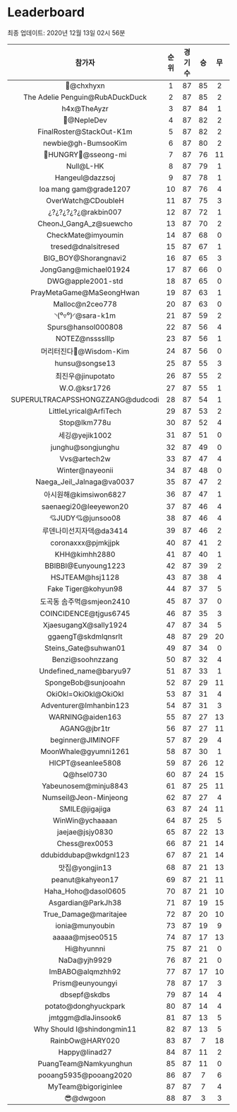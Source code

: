# Leaderboard
최종 업데이트: 2020년 12월 13일 02시 56분




| 참가자 | 순위 | 경기수 | 승 | 무 | 패 | 승점 |
|:---:|:---:|:---:|:---:|:---:|:---:|:---:|
| 👑@chxhyxn | 1 | 87 | 85 | 2 | 0 | 257 |
| The Adelie Penguin@RubADuckDuck | 2 | 87 | 85 | 2 | 0 | 257 |
| h4x@TheAyzr | 3 | 87 | 84 | 1 | 2 | 253 |
| 🥈@NepleDev | 4 | 87 | 82 | 2 | 3 | 248 |
| FinalRoster@StackOut-K1m | 5 | 87 | 82 | 2 | 3 | 248 |
| newbie@gh-BumsooKim | 6 | 87 | 80 | 2 | 5 | 242 |
| 🍗HUNGRY🍗@sseong-mi | 7 | 87 | 76 | 11 | 0 | 239 |
| Null@L-HK | 8 | 87 | 79 | 1 | 7 | 238 |
| Hangeul@dazzsoj | 9 | 87 | 78 | 1 | 8 | 235 |
| loa mang gam@grade1207 | 10 | 87 | 76 | 4 | 7 | 232 |
| OverWatch@CDoubleH | 11 | 87 | 75 | 3 | 9 | 228 |
| ¿?¿?¿?¿?¿@rakbin007 | 12 | 87 | 72 | 1 | 14 | 217 |
| CheonJ_GangA_z@suewcho | 13 | 87 | 70 | 2 | 15 | 212 |
| CheckMate@imyoumin | 14 | 87 | 68 | 0 | 19 | 204 |
| tresed@dnalsitresed | 15 | 87 | 67 | 1 | 19 | 202 |
| BIG_BOY@Shorangnavi2 | 16 | 87 | 65 | 3 | 19 | 198 |
| JongGang@michael01924 | 17 | 87 | 66 | 0 | 21 | 198 |
| DWG@apple2001-std | 18 | 87 | 65 | 0 | 22 | 195 |
| PrayMetaGame@MaSeongHwan | 19 | 87 | 63 | 1 | 23 | 190 |
| Malloc@n2ceo778 | 20 | 87 | 63 | 0 | 24 | 189 |
| ◝(⁰▿⁰)◜@sara-k1m | 21 | 87 | 59 | 2 | 26 | 179 |
| Spurs@hansol000808 | 22 | 87 | 56 | 4 | 27 | 172 |
| NOTEZ@nsssslllp | 23 | 87 | 56 | 1 | 30 | 169 |
| 머리터진다🤯@Wisdom-Kim | 24 | 87 | 56 | 0 | 31 | 168 |
| hunsu@songse13 | 25 | 87 | 55 | 3 | 29 | 168 |
| 최진우@jinupotato | 26 | 87 | 55 | 2 | 30 | 167 |
| W.O.@ksr1726 | 27 | 87 | 55 | 1 | 31 | 166 |
| SUPERULTRACAPSSHONGZZANG@dudcodi | 28 | 87 | 54 | 1 | 32 | 163 |
| LittleLyrical@ArfiTech | 29 | 87 | 53 | 2 | 32 | 161 |
| Stop@lkm778u | 30 | 87 | 52 | 4 | 31 | 160 |
| 세깅@yejik1002 | 31 | 87 | 51 | 0 | 36 | 153 |
| junghu@songjunghu | 32 | 87 | 49 | 0 | 38 | 147 |
| Vvs@artech2w | 33 | 87 | 47 | 4 | 36 | 145 |
| Winter@nayeonii | 34 | 87 | 48 | 0 | 39 | 144 |
| Naega_Jeil_Jalnaga@va0037 | 35 | 87 | 47 | 2 | 38 | 143 |
| 아시원해@kimsiwon6827 | 36 | 87 | 47 | 1 | 39 | 142 |
| saenaegi20@leeyewon20 | 37 | 87 | 46 | 4 | 37 | 142 |
| 💘JUDY💘@junsoo08 | 38 | 87 | 46 | 4 | 37 | 142 |
| 루덴나미선지자덱@da3414 | 39 | 87 | 46 | 2 | 39 | 140 |
| coronaxxx@pjmkjjpk | 40 | 87 | 41 | 2 | 44 | 125 |
| KHH@kimhh2880 | 41 | 87 | 40 | 1 | 46 | 121 |
| BBIBBI@Eunyoung1223 | 42 | 87 | 39 | 2 | 46 | 119 |
| HSJTEAM@hsj1128 | 43 | 87 | 38 | 4 | 45 | 118 |
| Fake Tiger@kohyun98 | 44 | 87 | 37 | 5 | 45 | 116 |
| 도곡동 솜주먹@smjeon2410 | 45 | 87 | 37 | 0 | 50 | 111 |
| COINCIDENCE@tjgus6745 | 46 | 87 | 35 | 3 | 49 | 108 |
| XjaesugangX@sally1924 | 47 | 87 | 34 | 5 | 48 | 107 |
| ggaengT@skdmlqnsrlt | 48 | 87 | 29 | 20 | 38 | 107 |
| Steins_Gate@suhwan01 | 49 | 87 | 34 | 0 | 53 | 102 |
| Benzi@soohnzzang | 50 | 87 | 32 | 4 | 51 | 100 |
| Undefined_name@baryu97 | 51 | 87 | 33 | 1 | 53 | 100 |
| SpongeBob@sunjooahn | 52 | 87 | 29 | 11 | 47 | 98 |
| OkiOkl=OkiOkl@OkiOkl | 53 | 87 | 31 | 4 | 52 | 97 |
| Adventurer@Imhanbin123 | 54 | 87 | 31 | 3 | 53 | 96 |
| WARNING@aiden163 | 55 | 87 | 27 | 13 | 47 | 94 |
| AGANG@jbr1tr | 56 | 87 | 27 | 11 | 49 | 92 |
| beginner@JIMINOFF | 57 | 87 | 29 | 4 | 54 | 91 |
| MoonWhale@gyumni1261 | 58 | 87 | 30 | 1 | 56 | 91 |
| HICPT@seanlee5808 | 59 | 87 | 26 | 12 | 49 | 90 |
| Q@hsel0730 | 60 | 87 | 24 | 15 | 48 | 87 |
| Yabeunosem@minju8843 | 61 | 87 | 25 | 11 | 51 | 86 |
| Numseil@Jeon-Minjeong | 62 | 87 | 27 | 4 | 56 | 85 |
| SMILE@jigajiga | 63 | 87 | 24 | 11 | 52 | 83 |
| WinWin@ychaaaan | 64 | 87 | 25 | 5 | 57 | 80 |
| jaejae@jsjy0830 | 65 | 87 | 22 | 13 | 52 | 79 |
| Chess@rex0053 | 66 | 87 | 21 | 14 | 52 | 77 |
| ddubiddubap@wkdgnl123 | 67 | 87 | 21 | 14 | 52 | 77 |
| 맛집@yongjin13 | 68 | 87 | 21 | 13 | 53 | 76 |
| peanut@kahyeon17 | 69 | 87 | 21 | 11 | 55 | 74 |
| Haha_Hoho@dasol0605 | 70 | 87 | 21 | 10 | 56 | 73 |
| Asgardian@ParkJh38 | 71 | 87 | 19 | 15 | 53 | 72 |
| True_Damage@maritajee | 72 | 87 | 20 | 10 | 57 | 70 |
| ionia@munyoubin | 73 | 87 | 19 | 9 | 59 | 66 |
| aaaaa@mjseo0515 | 74 | 87 | 17 | 13 | 57 | 64 |
| Hi@hyunnni | 75 | 87 | 21 | 0 | 66 | 63 |
| NaDa@yjh9929 | 76 | 87 | 21 | 0 | 66 | 63 |
| ImBABO@alqmzhh92 | 77 | 87 | 17 | 10 | 60 | 61 |
| Prism@eunyoungyi | 78 | 87 | 17 | 3 | 67 | 54 |
| dbsepf@skdbs | 79 | 87 | 14 | 4 | 69 | 46 |
| potato@donghyuckpark | 80 | 87 | 14 | 4 | 69 | 46 |
| jmtggm@dlaJinsook6 | 81 | 87 | 13 | 5 | 69 | 44 |
| Why Should I@shindongmin11 | 82 | 87 | 13 | 5 | 69 | 44 |
| RainbOw@HARY020 | 83 | 87 | 7 | 18 | 62 | 39 |
| Happy@linad27 | 84 | 87 | 11 | 2 | 74 | 35 |
| PuangTeam@Namkyunghun | 85 | 87 | 11 | 0 | 76 | 33 |
| pooang5935@pooang2020 | 86 | 87 | 7 | 6 | 74 | 27 |
| MyTeam@bigoriginlee | 87 | 87 | 7 | 4 | 76 | 25 |
| 😎@dwgoon | 88 | 87 | 3 | 3 | 81 | 12 |